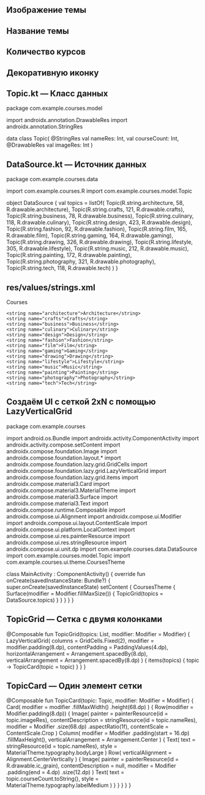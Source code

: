 ## Изображение темы
## Название темы
## Количество курсов
## Декоративную иконку

## Topic.kt — Класс данных
package com.example.courses.model

import androidx.annotation.DrawableRes
import androidx.annotation.StringRes

data class Topic(
    @StringRes val nameRes: Int,
    val courseCount: Int,
    @DrawableRes val imageRes: Int
)

## DataSource.kt — Источник данных
package com.example.courses.data

import com.example.courses.R
import com.example.courses.model.Topic

object DataSource {
    val topics = listOf(
        Topic(R.string.architecture, 58, R.drawable.architecture),
        Topic(R.string.crafts, 121, R.drawable.crafts),
        Topic(R.string.business, 78, R.drawable.business),
        Topic(R.string.culinary, 118, R.drawable.culinary),
        Topic(R.string.design, 423, R.drawable.design),
        Topic(R.string.fashion, 92, R.drawable.fashion),
        Topic(R.string.film, 165, R.drawable.film),
        Topic(R.string.gaming, 164, R.drawable.gaming),
        Topic(R.string.drawing, 326, R.drawable.drawing),
        Topic(R.string.lifestyle, 305, R.drawable.lifestyle),
        Topic(R.string.music, 212, R.drawable.music),
        Topic(R.string.painting, 172, R.drawable.painting),
        Topic(R.string.photography, 321, R.drawable.photography),
        Topic(R.string.tech, 118, R.drawable.tech)
    )
}
 ## res/values/strings.xml
 <resources>
    <string name="app_name">Courses</string>

    <string name="architecture">Architecture</string>
    <string name="crafts">Crafts</string>
    <string name="business">Business</string>
    <string name="culinary">Culinary</string>
    <string name="design">Design</string>
    <string name="fashion">Fashion</string>
    <string name="film">Film</string>
    <string name="gaming">Gaming</string>
    <string name="drawing">Drawing</string>
    <string name="lifestyle">Lifestyle</string>
    <string name="music">Music</string>
    <string name="painting">Painting</string>
    <string name="photography">Photography</string>
    <string name="tech">Tech</string>
</resources>

## Создаём UI с сеткой 2xN с помощью LazyVerticalGrid
package com.example.courses

import android.os.Bundle
import androidx.activity.ComponentActivity
import androidx.activity.compose.setContent
import androidx.compose.foundation.Image
import androidx.compose.foundation.layout.*
import androidx.compose.foundation.lazy.grid.GridCells
import androidx.compose.foundation.lazy.grid.LazyVerticalGrid
import androidx.compose.foundation.lazy.grid.items
import androidx.compose.material3.Card
import androidx.compose.material3.MaterialTheme
import androidx.compose.material3.Surface
import androidx.compose.material3.Text
import androidx.compose.runtime.Composable
import androidx.compose.ui.Alignment
import androidx.compose.ui.Modifier
import androidx.compose.ui.layout.ContentScale
import androidx.compose.ui.platform.LocalContext
import androidx.compose.ui.res.painterResource
import androidx.compose.ui.res.stringResource
import androidx.compose.ui.unit.dp
import com.example.courses.data.DataSource
import com.example.courses.model.Topic
import com.example.courses.ui.theme.CoursesTheme

class MainActivity : ComponentActivity() {
    override fun onCreate(savedInstanceState: Bundle?) {
        super.onCreate(savedInstanceState)
        setContent {
            CoursesTheme {
                Surface(modifier = Modifier.fillMaxSize()) {
                    TopicGrid(topics = DataSource.topics)
                }
            }
        }
    }
}

## TopicGrid — Сетка с двумя колонками
@Composable
fun TopicGrid(topics: List<Topic>, modifier: Modifier = Modifier) {
    LazyVerticalGrid(
        columns = GridCells.Fixed(2),
        modifier = modifier.padding(8.dp),
        contentPadding = PaddingValues(4.dp),
        horizontalArrangement = Arrangement.spacedBy(8.dp),
        verticalArrangement = Arrangement.spacedBy(8.dp)
    ) {
        items(topics) { topic ->
            TopicCard(topic = topic)
        }
    }
}

## TopicCard — Один элемент сетки
@Composable
fun TopicCard(topic: Topic, modifier: Modifier = Modifier) {
    Card(
        modifier = modifier
            .fillMaxWidth()
            .height(68.dp)
    ) {
        Row(modifier = Modifier.padding(8.dp)) {
            Image(
                painter = painterResource(id = topic.imageRes),
                contentDescription = stringResource(id = topic.nameRes),
                modifier = Modifier
                    .size(68.dp)
                    .aspectRatio(1f),
                contentScale = ContentScale.Crop
            )
            Column(
                modifier = Modifier
                    .padding(start = 16.dp)
                    .fillMaxHeight(),
                verticalArrangement = Arrangement.Center
            ) {
                Text(
                    text = stringResource(id = topic.nameRes),
                    style = MaterialTheme.typography.bodyLarge
                )
                Row(
                    verticalAlignment = Alignment.CenterVertically
                ) {
                    Image(
                        painter = painterResource(id = R.drawable.ic_grain),
                        contentDescription = null,
                        modifier = Modifier
                            .padding(end = 4.dp)
                            .size(12.dp)
                    )
                    Text(
                        text = topic.courseCount.toString(),
                        style = MaterialTheme.typography.labelMedium
                    )
                }
            }
        }
    }
}
